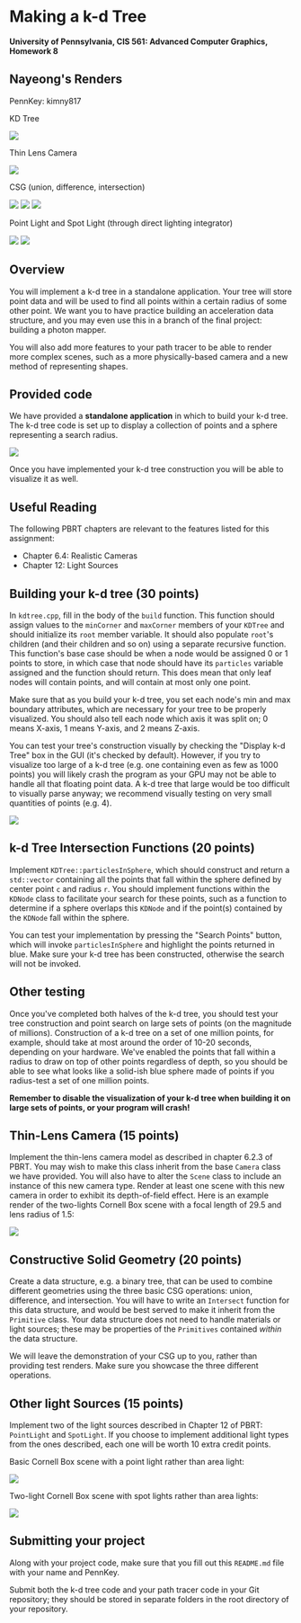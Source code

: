 Making a k-d Tree
======================

**University of Pennsylvania, CIS 561: Advanced Computer Graphics, Homework 8**

Nayeong's Renders 
------------
PennKey: kimny817

KD Tree

![](./renders/kdtree.png)

Thin Lens Camera

![](./renders/thinslens.png)

CSG (union, difference, intersection)

![](./renders/csg_union.png)
![](./renders/csg_differ.png)
![](./renders/csg_inter.png)

Point Light and Spot Light (through direct lighting integrator)

![](./renders/pointlight.png)
![](./renders/spotlight.png)

Overview
------------
You will implement a k-d tree in a standalone application. Your tree will store
point data and will be used to find all points within a certain radius of some
other point. We want you to have practice building an acceleration data structure,
and you may even use this in a branch of the final project: building a photon mapper.

You will also add more features to your path tracer to be able to render more
complex scenes, such as a more physically-based camera and a new method of
representing shapes.

Provided code
------
We have provided a __standalone application__ in which to build your k-d tree.
The k-d tree code is set up to display a collection of points and a sphere
representing a search radius.

![](pointVis.png)

Once you have implemented your k-d tree construction you will be able to
visualize it as well.


Useful Reading
---------
The following PBRT chapters are relevant to the features listed for this
assignment:
* Chapter 6.4: Realistic Cameras
* Chapter 12: Light Sources


Building your k-d tree (30 points)
-----------
In `kdtree.cpp`, fill in the body of the `build` function. This function should
assign values to the `minCorner` and `maxCorner` members of your `KDTree` and
should initialize its `root` member variable. It should also populate `root`'s
children (and their children and so on) using a separate recursive function.
This function's base case should be when a node would be assigned 0 or 1 points
to store, in which case that node should have its `particles` variable assigned
and the function should return. This does mean that only leaf nodes will contain
points, and will contain at most only one point.

Make sure that as you build your k-d tree, you set each node's min and max
boundary attributes, which are necessary for your tree to be properly visualized. You should also tell each node which axis it was split on;
0 means X-axis, 1 means Y-axis, and 2 means Z-axis.

You can test your tree's construction visually by checking the "Display k-d Tree"
box in the GUI (it's checked by default). However, if you try to visualize too
large of a k-d tree (e.g. one containing even as few as 1000 points) you will
likely crash the program as your GPU may not be able to handle all that floating
point data. A k-d tree that large would be too difficult to visually parse
anyway; we recommend visually testing on very small quantities of points (e.g.
4).

![](kdVis.png)

k-d Tree Intersection Functions (20 points)
-------
Implement `KDTree::particlesInSphere`, which should construct and return a
`std::vector` containing all the points that fall within the sphere defined by
center point `c` and radius `r`. You should implement functions within the
`KDNode` class to facilitate your search for these points, such as a function to
determine if a sphere overlaps this `KDNode` and if the point(s) contained by
the `KDNode` fall within the sphere.

You can test your implementation by pressing the "Search Points" button,
which will invoke `particlesInSphere` and highlight the points returned in
blue. Make sure your k-d tree has been constructed, otherwise the search will
not be invoked.

Other testing
---------
Once you've completed both halves of the k-d tree, you should test your
tree construction and point search on large sets of points (on the magnitude
of millions). Construction of a k-d tree on a set of one million points, for
example, should take at most around the order of 10-20 seconds, depending on
your hardware. We've enabled the points that fall within a radius to draw on top
of other points regardless of depth, so you should be able to see what looks
like a solid-ish blue sphere made of points if you radius-test a set of one
million points.

__Remember to disable the visualization of your k-d tree when building it on
large sets of points, or your program will crash!__


Thin-Lens Camera (15 points)
-------------------
Implement the thin-lens camera model as described in chapter 6.2.3 of PBRT.
You may wish to make this class inherit from the base `Camera` class we have
provided. You will also have to alter the `Scene` class to include an instance
of this new camera type. Render at least one scene with this new camera in
order to exhibit its depth-of-field effect. Here is an example render of
the two-lights Cornell Box scene with a focal length of 29.5 and lens radius
of 1.5:

![](cornellBoxLensCam.png)

Constructive Solid Geometry (20 points)
--------------------
Create a data structure, e.g. a binary
tree, that can be used to combine different geometries using the three basic
CSG operations: union, difference, and intersection. You will have to write an
`Intersect` function for this data structure, and would be best served to make
it inherit from the `Primitive` class. Your data structure does not need to
handle materials or light sources; these may be properties of the `Primitives`
contained _within_ the data structure.

We will leave the demonstration of your CSG up to you, rather than providing
test renders. Make sure you showcase the three different operations.

Other light Sources (15 points)
--------------------
Implement two of the light sources described in Chapter 12 of PBRT: `PointLight`
and `SpotLight`. If you choose to implement additional light types from the ones
described, each one will be worth 10 extra credit points.

Basic Cornell Box scene with a point light rather than area light:

![](pointLight.png)

Two-light Cornell Box scene with spot lights rather than area lights:

![](spotLights.png)

Submitting your project
--------------
Along with your project code, make sure that you fill out this `README.md` file
with your name and PennKey.

Submit both the k-d tree code and your path tracer code in your Git repository;
they should be stored in separate folders in the root directory of your repository.
